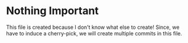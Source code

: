 # Nothing Important

This file is created because I don't know what else to create!
Since, we have to induce a cherry-pick, we will create multiple commits in this file.